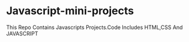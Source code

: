 # Javascript-mini-projects
This Repo Contains Javascripts Projects.Code Includes HTML,CSS And JAVASCRIPT
